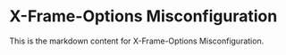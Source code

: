 # X-Frame-Options Misconfiguration

This is the markdown content for X-Frame-Options Misconfiguration.
